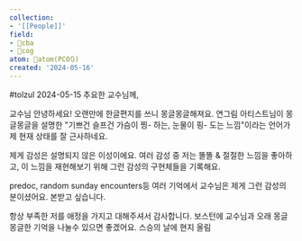 ```yaml
---
collection:
- '[[People]]'
field:
- 🐅cba
- 👾cog
atom: 🧭atom(PCO🔃)
created: '2024-05-16'
---
```


#tolzul
2024-05-15
추요한 교수님께,

교수님 안녕하세요! 오랜만에 한글편지를 쓰니 몽글몽글해져요. 연그림 아티스트님이 몽글몽글을 설명한 "기쁘건 슬프건 가슴이 찡- 하는, 눈물이 핑- 도는 느낌"이라는  언어가 제 현재 상태를 잘 근사하네요.

제게 감성은 설명되지 않은 이성이에요. 여러 감성 중 저는 똘똘 & 절절한 느낌을 좋아하고, 이 느낌을 재현해보기 위해 그런 감성의 구현체들을 기록해요.

predoc, random sunday encounters등 여러 기억에서 교수님은 제게 그런 감성의 분이셨어요. 본받고 싶습니다.

항상 부족한 저를 애정을 가지고 대해주셔서 감사합니다. 
보스턴에 교수님과 오래 몽글몽글한 기억을 나눌수 있으면 좋겠어요. 
스승의 날에 현지 올림